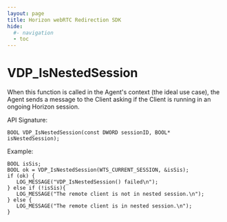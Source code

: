 ```yaml
---
layout: page
title: Horizon webRTC Redirection SDK
hide:
  #- navigation
  - toc
---
```


# VDP_IsNestedSession

When this function is called in the Agent's context (the ideal use case), the Agent sends a message to the Client asking if the Client is running in an ongoing Horizon session.

API Signature:
```
BOOL VDP_IsNestedSession(const DWORD sessionID, BOOL* isNestedSession);
```

Example:
```
BOOL isSis;
BOOL ok = VDP_IsNestedSession(WTS_CURRENT_SESSION, &isSis); 
if (ok) {
   LOG_MESSAGE("VDP_IsNestedSession() failed\n");
} else if (!isSis){ 
   LOG_MESSAGE("The remote client is not in nested session.\n");
} else {
   LOG_MESSAGE("The remote client is in nested session.\n");
}
```